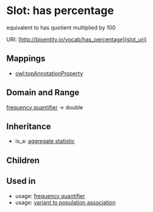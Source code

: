 # Slot: has percentage


equivalent to has quotient multiplied by 100

URI: [http://bioentity.io/vocab/has_percentage](slot_uri)
## Mappings

 * [owl:topAnnotationProperty](http://purl.obolibrary.org/obo/owl_topAnnotationProperty)
## Domain and Range

[frequency quantifier](FrequencyQuantifier.md) -> double
## Inheritance

 *  is_a: [aggregate statistic](aggregate_statistic.md)
## Children

## Used in

 *  usage: [frequency quantifier](FrequencyQuantifier.md)
 *  usage: [variant to population association](VariantToPopulationAssociation.md)
